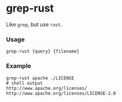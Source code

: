 # grep-rust

Like ```grep```, but use ```rust```.

### Usage

```shell
grep-rust {query} {filename}
```

### Example

```shell
grep-rust apache ./LICENSE
# shell output
http://www.apache.org/licenses/
http://www.apache.org/licenses/LICENSE-2.0
```